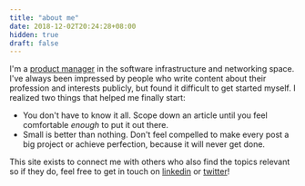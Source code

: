 ```yaml
---
title: "about me"
date: 2018-12-02T20:24:28+08:00
hidden: true
draft: false
---
```


I'm a [product manager](https://www.linkedin.com/in/markac/) in the software infrastructure and networking space. I've always been impressed by people who write content about their profession and interests publicly, but found it difficult to get started myself. I realized two things that helped me finally start:

- You don't have to know it all. Scope down an article until you feel comfortable _enough_ to put it out there. 
- Small is better than nothing. Don't feel compelled to make every post a big project or achieve perfection, because it will never get done.

This site exists to connect me with others who also find the topics relevant so if they do, feel free to get in touch on [linkedin](https://www.linkedin.com/in/markac/) or [twitter](https://twitter.com/churchofmark)!

